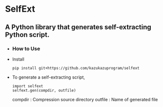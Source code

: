 # SelfExt
## A Python library that generates self-extracting Python script.

 - ### How to Use
  - Install
     ```
     pip install git+https://github.com/kazukazuprogram/selfext
     ```
  - To generate a self-extracting script,
    ```
    import selfext
    selfext.gen(compdir, outfile)
    ```
    compdir : Compression source directory
    outfile : Name of generated file